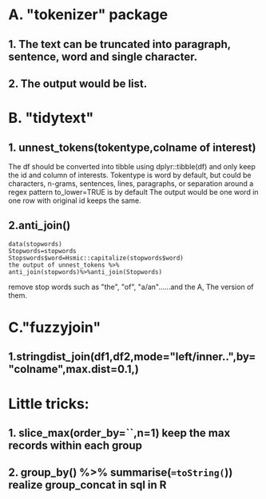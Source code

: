 # A. "tokenizer" package
## 1. The text can be truncated into paragraph, sentence, word and single character. 
## 2. The output would be list.
# B. "tidytext"
## 1. unnest_tokens(tokentype,colname of interest)
The df should be converted into tibble using dplyr::tibble(df) and only keep the id and column of interests.
Tokentype is word by default, but could be characters, n-grams, sentences, lines, paragraphs, or separation around a regex pattern
to_lower=TRUE is by default
The output would be one word in one row with original id keeps the same.
## 2.anti_join()
    data(stopwords)
    Stopwords=stopwords
    Stopswords$word=Hsmic::capitalize(stopwords$word)
    the output of unnest_tokens %>% anti_join(stopwords)%>%anti_join(Stopwords)         
remove stop words such as "the", "of", "a/an"......and the A, The version of them.
# C."fuzzyjoin"
## 1.stringdist_join(df1,df2,mode="left/inner..",by="colname",max.dist=0.1,)
# Little tricks:
## 1. slice_max(order_by=``,n=1) keep the max records within each group
## 2. group_by() %>% summarise(``=toString(``)) realize group_concat in sql in R

